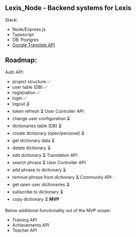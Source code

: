 ## Lexis_Node - Backend systems for Lexis
Stack:
- Node/Express.js
- Typescript
- DB: Postgres
- [Google Translate API](https://cloud.google.com/translate/docs/reference/rest)

## Roadmap:

Auth API:
- project structure ✅
- user table (DB) ✅
- registration ✅
- login ✅
- logout ⏳
- token refresh ⏳
User Controller API:
- change user configuration ⏳
- dictionaries table (DB) ⏳
- create dictionary (open/personal) ⏳
- get dictionary data ⏳
- delete dictionary ⏳
- edit dictionary ⏳
Translation API:
- search phrase ⏳
User Controller API:
- add phrase to dictionary ⏳
- remove phrase from dictionary ⏳
Community API:
- get open user dictionaries ⏳
- subscribe to dictionary ⏳
- copy dictionary ⏳
**MVP**


Below additional functionality out of the MVP scope:
- Training API
- Achievements API
- Teacher API
